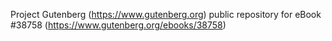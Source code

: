 Project Gutenberg (https://www.gutenberg.org) public repository for eBook #38758 (https://www.gutenberg.org/ebooks/38758)
